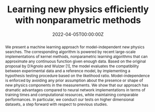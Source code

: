 ---
title: "Learning new physics efficiently with nonparametric methods"
authors: ""
date: "2022-04-05T00:00:00Z"
#doi: "10.3390/electronics9050758"

# Schedule page publish date (NOT publication's date).
# publishDate: "2020-04-10T00:00:00Z"

# Publication type.
# Legend: 0 = Uncategorized; 1 = Conference paper; 2 = Journal article;
# 3 = Preprint / Working Paper; 4 = Report; 5 = Book; 6 = Book section;
# 7 = Thesis; 8 = Patent
publication_types: ["3"]

# Publication name and optional abbreviated publication name.
publication: "*arXiv preprint*"
# publication_short: In *Electronics 2020, 9, 758*

abstract: "We present a machine learning approach for model-independent new physics searches.
The corresponding algorithm is powered by recent large-scale implementations of kernel
methods, nonparametric learning algorithms that can approximate any continuous function
given enough data. Based on the original proposal by D’Agnolo and Wulzer [1], the model
evaluates the compatibility between experimental data and a reference model, by implementing a hypothesis testing procedure based on the likelihood ratio. Model-independence
is enforced by avoiding any prior assumption about the presence or shape of new physics
components in the measurements. We show that our approach has dramatic advantages
compared to neural network implementations in terms of training times and computational
resources, while maintaining comparable performances. In particular, we conduct our tests
on higher dimensional datasets, a step forward with respect to previous studies."

# Summary. An optional shortened abstract.
#summary: A novel algorithm for the detection of dorsal fins is presented in the context of a fully automated pipeline for the photo-identification of Risso’s dolphins. A lightweight convolutional neural network (CNN) architecture is proposed to recognize fins among cropped images, filtering the inputs for the photo-identification algorithm.

tags:
- Efficient Machine learning
- Kernel methods
- High energy physics
featured: false

links:
# - name: Custom Link
url: 'https://arxiv.org/abs/2204.02317'
url_pdf: 'https://arxiv.org/pdf/2204.02317.pdf'
# url_code: '#'
# url_dataset: '#'
# url_poster: 'https://gvlosapio.netlify.app/publication/journal-article/poster.pdf'
# url_project: ''
# url_slides: ''
# url_source: '#'
# url_video: 'https://weconf.eu/imeko-metrosea-2020/presentation/lightweight-and-efficient-convolutional-neural-networks-for-recognition-of-dolphin-dorsal-fins'

# Featured image
# To use, add an image named `featured.jpg/png` to your page's folder. 
image: 
  caption: ''
  focal_point: ""
  preview_only: false

# Associated Projects (optional).
#   Associate this publication with one or more of your projects.
#   Simply enter your project's folder or file name without extension.
#   E.g. `internal-project` references `content/project/internal-project/index.md`.
#   Otherwise, set `projects: []`.
projects: []

# Slides (optional).
#   Associate this publication with Markdown slides.
#   Simply enter your slide deck's filename without extension.
#   E.g. `slides: "example"` references `content/slides/example/index.md`.
#   Otherwise, set `slides: ""`.
slides: ""
---